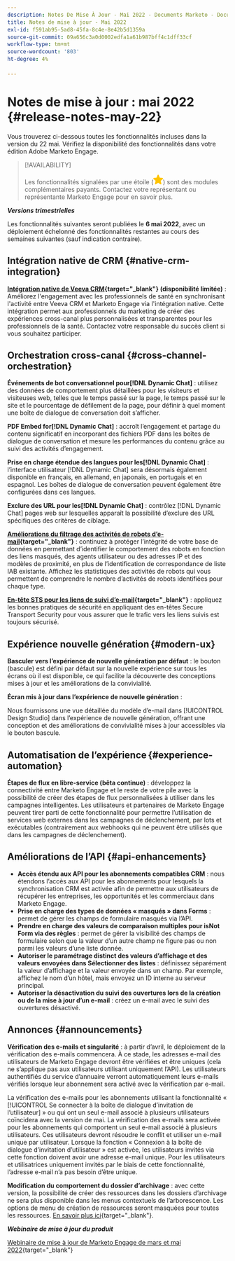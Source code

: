 ```yaml
---
description: Notes De Mise À Jour - Mai 2022 - Documents Marketo - Documentation Du Produit
title: Notes de mise à jour - Mai 2022
exl-id: f591ab95-5ad8-45fa-8c4e-8e42b5d1359a
source-git-commit: 09a656c3a0d0002edfa1a61b987bff4c1dff33cf
workflow-type: tm+mt
source-wordcount: '803'
ht-degree: 4%

---
```


# Notes de mise à jour : mai 2022 {#release-notes-may-22}

Vous trouverez ci-dessous toutes les fonctionnalités incluses dans la version du 22 mai. Vérifiez la disponibilité des fonctionnalités dans votre édition Adobe Marketo Engage.

>[!AVAILABILITY]
>
>Les fonctionnalités signalées par une étoile (![étoile](assets/yellow-star.png)) sont des modules complémentaires payants. Contactez votre représentant ou représentante Marketo Engage pour en savoir plus.

**_Versions trimestrielles_**

Les fonctionnalités suivantes seront publiées le **6 mai 2022**, avec un déploiement échelonné des fonctionnalités restantes au cours des semaines suivantes (sauf indication contraire).

## Intégration native de CRM {#native-crm-integration}

**[Intégration native de Veeva CRM](/help/marketo/product-docs/crm-sync/veeva-crm-sync/understanding-the-veeva-crm-sync.md){target="_blank"} (disponibilité limitée)** : Améliorez l&#39;engagement avec les professionnels de santé en synchronisant l&#39;activité entre Veeva CRM et Marketo Engage via l&#39;intégration native. Cette intégration permet aux professionnels du marketing de créer des expériences cross-canal plus personnalisées et transparentes pour les professionnels de la santé. Contactez votre responsable du succès client si vous souhaitez participer.

## Orchestration cross-canal {#cross-channel-orchestration}

**Événements de bot conversationnel pour[!DNL Dynamic Chat]** : utilisez des données de comportement plus détaillées pour les visiteurs et visiteuses web, telles que le temps passé sur la page, le temps passé sur le site et le pourcentage de défilement de la page, pour définir à quel moment une boîte de dialogue de conversation doit s’afficher.

**PDF Embed for[!DNL Dynamic Chat]** : accroît l’engagement et partage du contenu significatif en incorporant des fichiers PDF dans les boîtes de dialogue de conversation et mesure les performances du contenu grâce au suivi des activités d’engagement.

**Prise en charge étendue des langues pour les[!DNL Dynamic Chat]** : l’interface utilisateur [!DNL Dynamic Chat] sera désormais également disponible en français, en allemand, en japonais, en portugais et en espagnol. Les boîtes de dialogue de conversation peuvent également être configurées dans ces langues.

**Exclure des URL pour les[!DNL Dynamic Chat]** : contrôlez [!DNL Dynamic Chat] pages web sur lesquelles apparaît la possibilité d’exclure des URL spécifiques des critères de ciblage.

**[Améliorations du filtrage des activités de robots d’e-mail](/help/marketo/product-docs/administration/email-setup/filtering-email-bot-activity.md){target="_blank"}** : continuez à protéger l’intégrité de votre base de données en permettant d’identifier le comportement des robots en fonction des liens masqués, des agents utilisateur ou des adresses IP et des modèles de proximité, en plus de l’identification de correspondance de liste IAB existante. Affichez les statistiques des activités de robots qui vous permettent de comprendre le nombre d’activités de robots identifiées pour chaque type.

**[En-tête STS pour les liens de suivi d’e-mail](/help/marketo/product-docs/administration/settings/email-tracking-link-headers.md){target="_blank"}** : appliquez les bonnes pratiques de sécurité en appliquant des en-têtes Secure Transport Security pour vous assurer que le trafic vers les liens suivis est toujours sécurisé.

## Expérience nouvelle génération {#modern-ux}

**Basculer vers l’expérience de nouvelle génération par défaut** : le bouton (bascule) est défini par défaut sur la nouvelle expérience sur tous les écrans où il est disponible, ce qui facilite la découverte des conceptions mises à jour et les améliorations de la convivialité.

**Écran mis à jour dans l’expérience de nouvelle génération** :

Nous fournissons une vue détaillée du modèle d’e-mail dans [!UICONTROL Design Studio] dans l’expérience de nouvelle génération, offrant une conception et des améliorations de convivialité mises à jour accessibles via le bouton bascule.

## Automatisation de l’expérience {#experience-automation}

**Étapes de flux en libre-service (bêta continue)** : développez la connectivité entre Marketo Engage et le reste de votre pile avec la possibilité de créer des étapes de flux personnalisées à utiliser dans les campagnes intelligentes. Les utilisateurs et partenaires de Marketo Engage peuvent tirer parti de cette fonctionnalité pour permettre l’utilisation de services web externes dans les campagnes de déclenchement, par lots et exécutables (contrairement aux webhooks qui ne peuvent être utilisés que dans les campagnes de déclenchement).

## Améliorations de l’API {#api-enhancements}

* **Accès étendu aux API pour les abonnements compatibles CRM** : nous étendons l’accès aux API pour les abonnements pour lesquels la synchronisation CRM est activée afin de permettre aux utilisateurs de récupérer les entreprises, les opportunités et les commerciaux dans Marketo Engage.
* **Prise en charge des types de données « masqués » dans Forms** : permet de gérer les champs de formulaire masqués via l’API.
* **Prendre en charge des valeurs de comparaison multiples pour isNot Form via des règles** : permet de gérer la visibilité des champs de formulaire selon que la valeur d’un autre champ ne figure pas ou non parmi les valeurs d’une liste donnée.
* **Autoriser le paramétrage distinct des valeurs d’affichage et des valeurs envoyées dans Sélectionner des listes** : définissez séparément la valeur d’affichage et la valeur envoyée dans un champ. Par exemple, affichez le nom d’un hôtel, mais envoyez un ID interne au serveur principal.
* **Autoriser la désactivation du suivi des ouvertures lors de la création ou de la mise à jour d’un e-mail** : créez un e-mail avec le suivi des ouvertures désactivé.

## Annonces {#announcements}

**Vérification des e-mails et singularité** : à partir d’avril, le déploiement de la vérification des e-mails commencera. À ce stade, les adresses e-mail des utilisateurs de Marketo Engage devront être vérifiées et être uniques (cela ne s’applique pas aux utilisateurs utilisant uniquement l’API). Les utilisateurs authentifiés du service d’annuaire verront automatiquement leurs e-mails vérifiés lorsque leur abonnement sera activé avec la vérification par e-mail.

La vérification des e-mails pour les abonnements utilisant la fonctionnalité « [!UICONTROL Se connecter à la boîte de dialogue d’invitation de l’utilisateur] » ou qui ont un seul e-mail associé à plusieurs utilisateurs coïncidera avec la version de mai. La vérification des e-mails sera activée pour les abonnements qui comportent un seul e-mail associé à plusieurs utilisateurs. Ces utilisateurs devront résoudre le conflit et utiliser un e-mail unique par utilisateur. Lorsque la fonction « Connexion à la boîte de dialogue d’invitation d’utilisateur » est activée, les utilisateurs invités via cette fonction doivent avoir une adresse e-mail unique. Pour les utilisateurs et utilisatrices uniquement invités par le biais de cette fonctionnalité, l’adresse e-mail n’a pas besoin d’être unique.

**Modification du comportement du dossier d’archivage** : avec cette version, la possibilité de créer des ressources dans les dossiers d’archivage ne sera plus disponible dans les menus contextuels de l’arborescence. Les options de menu de création de ressources seront masquées pour toutes les ressources. [En savoir plus ici](https://nation.marketo.com/t5/product-discussions/archive-folder-change-in-may-2022-release/m-p/324369#M183235){target="_blank"}.

**_Webinaire de mise à jour du produit_**

[Webinaire de mise à jour de Marketo Engage de mars et mai 2022](https://engage.marketo.com/2022_March_May_Release_Webinar_DemandPage.html){target="_blank"}
